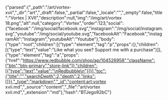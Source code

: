 {"parsed":{"_path":"/art/vortex-xvii","_dir":"art","_draft":false,"_partial":false,"_locale":"","_empty":false,"title":"Vortex | XVII","description":null,"img":"/img/art/vortex 18.png","alt":null,"category":"Vortex","order":123,"social":{"facebook":"/img/social/facebook.svg","instagram":"/img/social/instagram.svg","youtube":"/img/social/youtube.svg","facebookAlt":"Facebook","instagramAlt":"Instagram","youtubeAlt":"Youtube"},"body":{"type":"root","children":[{"type":"element","tag":"p","props":{},"children":[{"type":"text","value":"Like what you see? Support me with a purchase"}]},{"type":"element","tag":"a","props":{"href":"https://www.redbubble.com/shop/ap/104526958","className":["btn","btn-primary","store-link"]},"children":[{"type":"text","value":"\nRedbubble\n"}]}],"toc":{"title":"","searchDepth":2,"depth":2,"links":[]}},"_type":"markdown","_id":"content:art:vortex xvii.md","_source":"content","_file":"art/vortex xvii.md","_extension":"md"},"hash":"BTJego92bC"}